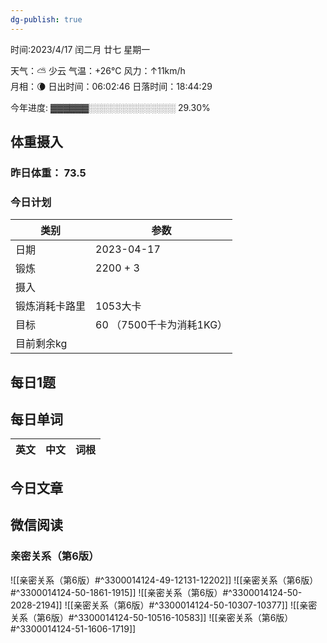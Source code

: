 ```yaml
---
dg-publish: true
---
```



时间:2023/4/17 闰二月 廿七 星期一

天气：⛅️  少云 气温：+26°C 风力：↑11km/h  
月相：🌘 日出时间：06:02:46 日落时间：18:44:29

今年进度: ▓▓▓▓▓▓░░░░░░░░░░░░░░ 29.30%

## 体重摄入

### 昨日体重： 73.5
### 今日计划
| 类别           | 参数                    |
| -------------- | ----------------------- |
| 日期           | 2023-04-17               |
| 锻炼           | 2200 + 3               |
| 摄入           |  |
| 锻炼消耗卡路里 | 1053大卡|
| 目标           | 60      （7500千卡为消耗1KG）                |
| 目前剩余kg               |                          |


## 每日1题


## 每日单词

| 英文       | 中文       |词根|
| ---------- | ---------- | ---|


## 今日文章



## 微信阅读

<!-- start of weread -->

### 亲密关系（第6版）
![[亲密关系（第6版）#^3300014124-49-12131-12202]]
![[亲密关系（第6版）#^3300014124-50-1861-1915]]
![[亲密关系（第6版）#^3300014124-50-2028-2194]]
![[亲密关系（第6版）#^3300014124-50-10307-10377]]
![[亲密关系（第6版）#^3300014124-50-10516-10583]]
![[亲密关系（第6版）#^3300014124-51-1606-1719]]

<!-- end of weread -->
